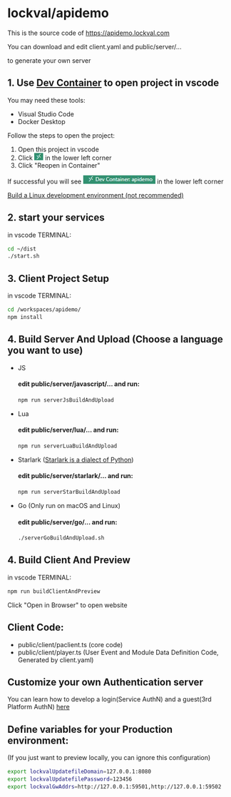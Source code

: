 # lockval/apidemo

This is the source code of https://apidemo.lockval.com

You can download and edit client.yaml and public/server/...

to generate your own server

<!-- 
## Quick start

```sh
npm run buildBothAndPreview
```
-->

## 1. Use [Dev Container](https://code.visualstudio.com/docs/devcontainers/containers) to open project in vscode

You may need these tools:

- Visual Studio Code
- Docker Desktop

Follow the steps to open the project:
  1. Open this project in vscode
  2. Click ![Open a Remote Window](./imgs/orw.jpg) in the lower left corner
  3. Click "Reopen in Container"

If successful you will see ![Dev Container: apidemo](./imgs/devc.jpg) in the lower left corner

[Build a Linux development environment (not recommended)](https://github.com/lockval/apidemo/blob/main/doc/devenv.md)

## 2. start your services
in vscode TERMINAL:
```sh
cd ~/dist
./start.sh
```


## 3. Client Project Setup
in vscode TERMINAL:
```sh
cd /workspaces/apidemo/
npm install
```


## 4. Build Server And Upload (Choose a language you want to use)

- JS
  #### edit public/server/javascript/... and run:
    ```sh
    npm run serverJsBuildAndUpload
    ```

- Lua
  #### edit public/server/lua/... and run:
    ```sh
    npm run serverLuaBuildAndUpload
    ```

- Starlark ([Starlark is a dialect of Python](https://github.com/bazelbuild/starlark))
  #### edit public/server/starlark/... and run:
    ```sh
    npm run serverStarBuildAndUpload
    ```

- Go (Only run on macOS and Linux)
  #### edit public/server/go/... and run:
    ```sh
    ./serverGoBuildAndUpload.sh
    ```


## 4. Build Client And Preview
in vscode TERMINAL:
```sh
npm run buildClientAndPreview
```
Click "Open in Browser" to open website

## Client Code:
- public/client/paclient.ts (core code)
- public/client/player.ts (User Event and Module Data Definition Code, Generated by client.yaml)


## Customize your own Authentication server

You can learn how to develop a login(Service AuthN) and a guest(3rd Platform AuthN) [here](https://github.com/lockval/authn)

## Define variables for your Production environment: 
(If you just want to preview locally, you can ignore this configuration)

```sh
export lockvalUpdatefileDomain=127.0.0.1:8080
export lockvalUpdatefilePassword=123456
export lockvalGwAddrs=http://127.0.0.1:59501,http://127.0.0.1:59502
```